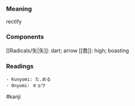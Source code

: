 ### Meaning

rectify

### Components

[[Radicals/矢|矢]]: dart; arrow [[喬]]: high; boasting

### Readings

```
- Kunyomi: た.める
- Onyomi: キョウ
```

#kanji